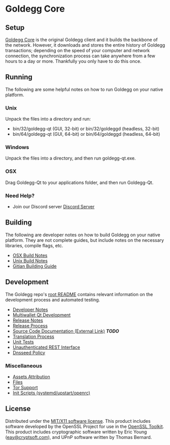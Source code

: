Goldegg Core
=====================

Setup
---------------------
[Goldegg Core](http://goldeggcoin.io) is the original Goldegg client and it builds the backbone of the network. However, it downloads and stores the entire history of Goldegg transactions; depending on the speed of your computer and network connection, the synchronization process can take anywhere from a few hours to a day or more. Thankfully you only have to do this once.

Running
---------------------
The following are some helpful notes on how to run Goldegg on your native platform.

### Unix

Unpack the files into a directory and run:

- bin/32/goldegg-qt (GUI, 32-bit) or bin/32/goldeggd (headless, 32-bit)
- bin/64/goldegg-qt (GUI, 64-bit) or bin/64/goldeggd (headless, 64-bit)

### Windows

Unpack the files into a directory, and then run goldegg-qt.exe.

### OSX

Drag Goldegg-Qt to your applications folder, and then run Goldegg-Qt.

### Need Help?

* Join our Discord server [Discord Server](https://discord.goldeggcoin.io)

Building
---------------------
The following are developer notes on how to build Goldegg on your native platform. They are not complete guides, but include notes on the necessary libraries, compile flags, etc.

- [OSX Build Notes](build-osx.md)
- [Unix Build Notes](build-unix.md)
- [Gitian Building Guide](gitian-building.md)

Development
---------------------
The Goldegg repo's [root README](https://github.com/GoldeggFoundation/GoldeggCoin/blob/master/README.md) contains relevant information on the development process and automated testing.

- [Developer Notes](developer-notes.md)
- [Multiwallet Qt Development](multiwallet-qt.md)
- [Release Notes](release-notes.md)
- [Release Process](release-process.md)
- [Source Code Documentation (External Link)](https://dev.visucore.com/bitcoin/doxygen/) ***TODO***
- [Translation Process](translation_process.md)
- [Unit Tests](unit-tests.md)
- [Unauthenticated REST Interface](REST-interface.md)
- [Dnsseed Policy](dnsseed-policy.md)

### Miscellaneous
- [Assets Attribution](assets-attribution.md)
- [Files](files.md)
- [Tor Support](tor.md)
- [Init Scripts (systemd/upstart/openrc)](init.md)

License
---------------------
Distributed under the [MIT/X11 software license](http://www.opensource.org/licenses/mit-license.php).
This product includes software developed by the OpenSSL Project for use in the [OpenSSL Toolkit](https://www.openssl.org/). This product includes
cryptographic software written by Eric Young ([eay@cryptsoft.com](mailto:eay@cryptsoft.com)), and UPnP software written by Thomas Bernard.
